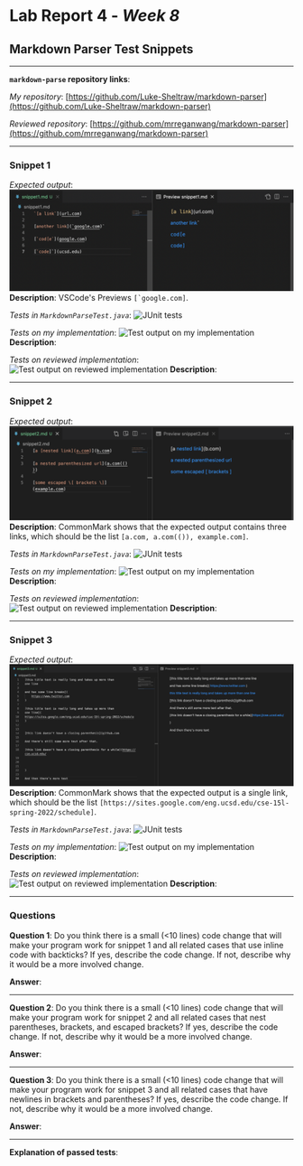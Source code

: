 # Lab Report 4 - _Week 8_
## Markdown Parser Test Snippets

***

**`markdown-parse` repository links**:

*My repository*: [https://github.com/Luke-Sheltraw/markdown-parser](https://github.com/Luke-Sheltraw/markdown-parser)

*Reviewed repository*: [https://github.com/mrreganwang/markdown-parser](https://github.com/mrreganwang/markdown-parser)

***

### **Snippet 1**

*Expected output*:
![Expected output of snippet](images/snippet1expectedoutput.png)
**Description**: VSCode's Previews ``[`google.com]``.

*Tests in `MarkdownParseTest.java`*:
![JUnit tests]()

*Tests on my implementation*:
![Test output on my implementation]()
**Description**: 

*Tests on reviewed implementation*:
![Test output on reviewed implementation]()
**Description**: 

***

### **Snippet 2**

*Expected output*:
![Expected output of snippet](images/snippet2expectedoutput.png)
**Description**: CommonMark shows that the expected output contains three links, which should be the list ``[a.com, a.com(()), example.com]``.

*Tests in `MarkdownParseTest.java`*:
![JUnit tests]()

*Tests on my implementation*:
![Test output on my implementation]()
**Description**: 

*Tests on reviewed implementation*:
![Test output on reviewed implementation]()
**Description**: 

***

### **Snippet 3**

*Expected output*:
![Expected output of snippet](images/snippet3expectedoutput.png)
**Description**: CommonMark shows that the expected output is a single link, which should be the list ``[https://sites.google.com/eng.ucsd.edu/cse-15l-spring-2022/schedule]``.

*Tests in `MarkdownParseTest.java`*:
![JUnit tests]()

*Tests on my implementation*:
![Test output on my implementation]()
**Description**: 

*Tests on reviewed implementation*:
![Test output on reviewed implementation]()
**Description**: 

***

### **Questions**

**Question 1**: Do you think there is a small (<10 lines) code change that will make your program work for snippet 1 and all related cases that use inline code with backticks? If yes, describe the code change. If not, describe why it would be a more involved change.

**Answer**:

***

**Question 2**: Do you think there is a small (<10 lines) code change that will make your program work for snippet 2 and all related cases that nest parentheses, brackets, and escaped brackets? If yes, describe the code change. If not, describe why it would be a more involved change.

**Answer**:

***

**Question 3**: Do you think there is a small (<10 lines) code change that will make your program work for snippet 3 and all related cases that have newlines in brackets and parentheses? If yes, describe the code change. If not, describe why it would be a more involved change.

**Answer**:

***

**Explanation of passed tests**: